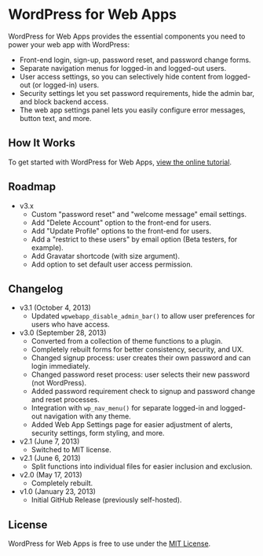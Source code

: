 # WordPress for Web Apps
WordPress for Web Apps provides the essential components you need to power your web app with WordPress:

* Front-end login, sign-up, password reset, and password change forms.
* Separate navigation menus for logged-in and logged-out users.
* User access settings, so you can selectively hide content from logged-out (or logged-in) users.
* Security settings let you set password requirements, hide the admin bar, and block backend access.
* The web app settings panel lets you easily configure error messages, button text, and more.


## How It Works
To get started with WordPress for Web Apps, [view the online tutorial](http://cferdinandi.github.com/web-app-starter-kit/).


## Roadmap
* v3.x
  * Custom "password reset" and "welcome message" email settings.
  * Add "Delete Account" option to the front-end for users.
  * Add "Update Profile" options to the front-end for users.
  * Add a "restrict to these users" by email option (Beta testers, for example).
  * Add Gravatar shortcode (with size argument).
  * Add option to set default user access permission.


## Changelog
* v3.1 (October 4, 2013)
  * Updated `wpwebapp_disable_admin_bar()` to allow user preferences for users who have access.
* v3.0 (September 28, 2013)
  * Converted from a collection of theme functions to a plugin.
  * Completely rebuilt forms for better consistency, security, and UX.
  * Changed signup process: user creates their own password and can login immediately.
  * Changed password reset process: user selects their new password (not WordPress).
  * Added password requirement check to signup and password change and reset processes.
  * Integration with `wp_nav_menu()` for separate logged-in and logged-out navigation with any theme.
  * Added Web App Settings page for easier adjustment of alerts, security settings, form styling, and more.
* v2.1 (June 7, 2013)
  * Switched to MIT license.
* v2.1 (June 6, 2013)
  * Split functions into individual files for easier inclusion and exclusion.
* v2.0 (May 17, 2013)
  * Completely rebuilt.
* v1.0 (January 23, 2013)
  * Initial GitHub Release (previously self-hosted).


## License
WordPress for Web Apps is free to use under the [MIT License](http://gomakethings.com/mit/).